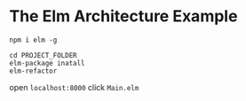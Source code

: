 # The Elm Architecture Example


```
npm i elm -g

cd PROJECT_FOLDER
elm-package inatall
elm-refactor
```

open `localhost:8000`
click `Main.elm`
